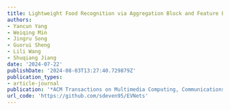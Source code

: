 ```yaml
---
title: Lightweight Food Recognition via Aggregation Block and Feature Encoding
authors:
- Yancun Yang
- Weiqing Min
- Jingru Song
- Guorui Sheng
- Lili Wang
- Shuqiang Jiang
date: '2024-07-22'
publishDate: '2024-08-03T13:27:40.729879Z'
publication_types:
- article-journal
publication: '*ACM Transactions on Multimedia Computing, Communications and Applications*'
url_code: 'https://github.com/sdeven95/EVNets'
---
```

